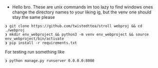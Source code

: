 * Hello bro.
These are unix commands im too lazy to find windows ones
change the directory names to your liking ig, but the venv one should stay the same please
```
❯ git clone https://github.com/twistedttea/stroll webproj && cd ./webproj
❯ mkdir env_webproject && python3 -m venv env_webproject && source env_webproject/bin/activate
❯ pip install -r requirements.txt
```
For testing run something like
```
❯ python manage.py runserver 0.0.0.0:8000
```
